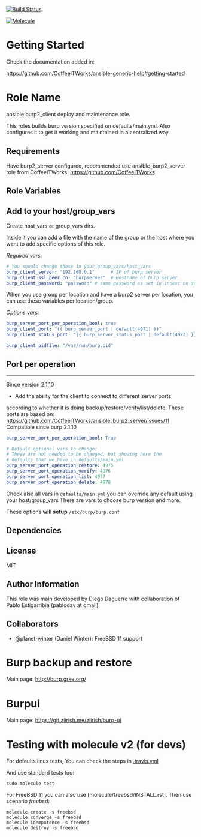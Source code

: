 
[![Build Status](https://travis-ci.com/CoffeeITWorks/ansible_burp2_client.svg?branch=master)](https://travis-ci.com/CoffeeITWorks/ansible_burp2_client)

[![Molecule](https://github.com/CoffeeITWorks/ansible_burp2_client/actions/workflows/molecule-test.yml/badge.svg)](https://github.com/CoffeeITWorks/ansible_burp2_client/actions/workflows/molecule-test.yml)

Getting Started
================

Check the documentation added in:

https://github.com/CoffeeITWorks/ansible-generic-help#getting-started

Role Name
=========

ansible burp2_client deploy and maintenance role.

This roles builds burp version specified on defaults/main.yml. 
Also configures it to get it working and maintained in a centralized way.

Requirements
------------

Have burp2_server configured, recommended use ansible_burp2_server role from CoffeeITWorks: https://github.com/CoffeeITWorks

Role Variables
--------------

Add to your host/group_vars
---------------------------

Create host_vars or group_vars dirs.

Inside it you can add a file with the name of the group or the host where you want to add specific options of this role.

*Required vars*:

```yaml
# You should change these in your group_vars/host_vars
burp_client_server: "192.168.0.1"      # IP of burp server
burp_client_ssl_peer_cn: "burpserver"  # Hostname of burp server
burp_client_password: "password" # same password as set in incexc on server side
```

When you use group per location and have a burp2 server per location, you can use these variables per location/group.

*Options vars:*

```yaml
burp_server_port_per_operation_bool: true
burp_client_port: "{{ burp_server_port | default(4971) }}"
burp_client_status_port: "{{ burp_server_status_port | default(4972) }}"

burp_client_pidfile: "/var/run/burp.pid"
```

Port per operation
------------------

---

Since version 2.1.10

* Add the ability for the client to connect to different server ports

 according to whether it is doing backup/restore/verify/list/delete.
 These ports are based on: https://github.com/CoffeeITWorks/ansible_burp2_server/issues/11
 Compatible since burp 2.1.10

```yaml
burp_server_port_per_operation_bool: True

# Default optional vars to change:
# These are not needed to be changed, but showing here the
# defaults that we have in defaults/main.yml
burp_server_port_operation_restore: 4975
burp_server_port_operation_verify: 4976
burp_server_port_operation_list: 4977
burp_server_port_operation_delete: 4978
```

Check also all vars in `defaults/main.yml` you can override any default using your host/group_vars
There are vars to choose burp version and more.

These options **will setup** `/etc/burp/burp.conf`

Dependencies
------------

License
-------

MIT

Author Information
------------------

This role was main developed by Diego Daguerre with collaboration of Pablo Estigarribia (pablodav at gmail)

Collaborators
-------------

* @planet-winter (Daniel Winter): FreeBSD 11 support

Burp backup and restore
=======================

Main page: http://burp.grke.org/

Burpui
======

Main page: https://git.ziirish.me/ziirish/burp-ui

Testing with molecule v2 (for devs)
===================================

For defaults linux tests,
You can check the steps in [.travis.yml](.travis.yml)

And use standard tests too:

    sudo molecule test

For FreeBSD 11 you can also use [molecule/freebsd/INSTALL.rst].
Then use scenario *freebsd*:

```shell
molecule create -s freebsd
molecule converge -s freebsd
molecule idempotence -s freebsd
molecule destroy -s freebsd
```
